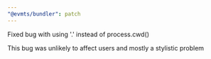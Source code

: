 ```yaml
---
"@evmts/bundler": patch
---
```


Fixed bug with using '.' instead of process.cwd()

This bug was unlikely to affect users and mostly a stylistic problem
